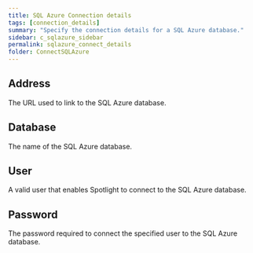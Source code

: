 ```yaml
---
title: SQL Azure Connection details
tags: [connection_details]
summary: "Specify the connection details for a SQL Azure database."
sidebar: c_sqlazure_sidebar
permalink: sqlazure_connect_details
folder: ConnectSQLAzure
---
```



## Address

The URL used to link to the SQL Azure database.

## Database

The name of the SQL Azure database.

## User

A valid user that enables Spotlight to connect to the SQL Azure database.

## Password

The password required to connect the specified user to the SQL Azure database.
